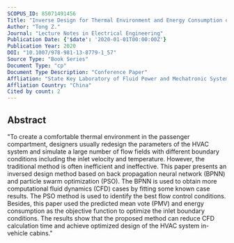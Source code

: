 ```yaml
---
SCOPUS_ID: 85071491456
Title: "Inverse Design for Thermal Environment and Energy Consumption of Vehicular Cabins with PSO–CFD Method"
Author: "Tong Z."
Journal: "Lecture Notes in Electrical Engineering"
Publication Date: {'$date': '2020-01-01T00:00:00Z'}
Publication Year: 2020
DOI: "10.1007/978-981-13-8779-1_57"
Source Type: "Book Series"
Document Type: "cp"
Document Type Description: "Conference Paper"
Affliation: "State Key Laboratory of Fluid Power and Mechatronic Systems"
Affliation Country: "China"
Cited by count: 2
---
```


## Abstract
"To create a comfortable thermal environment in the passenger compartment, designers usually redesign the parameters of the HVAC system and simulate a large number of flow fields with different boundary conditions including the inlet velocity and temperature. However, the traditional method is often inefficient and ineffective. This paper presents an inversed design method based on back propagation neural network (BPNN) and particle swarm optimization (PSO). The BPNN is used to obtain more computational fluid dynamics (CFD) cases by fitting some known case results. The PSO method is used to identify the best flow control conditions. Besides, this paper used the predicted mean vote (PMV) and energy consumption as the objective function to optimize the inlet boundary conditions. The results show that the proposed method can reduce CFD calculation time and achieve optimized design of the HVAC system in-vehicle cabins."
